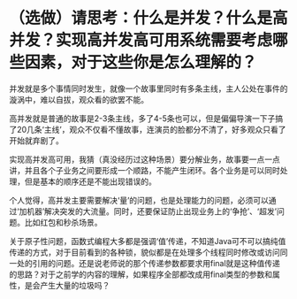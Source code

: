# （选做）请思考：什么是并发？什么是高并发？实现高并发高可用系统需要考虑哪些因素，对于这些你是怎么理解的？

并发就是多个事情同时发生，就像一个故事里同时有多条主线，主人公处在事件的漩涡中，难以自拔，观众看的欲罢不能。

高并发就是普通的故事是2-3条主线，多了4-5条也可以，但是偏偏导演一下子搞了20几条‘主线’，观众不仅看不懂故事，连演员的脸都分不清了，好多观众只看了开始就弃剧了。

实现高并发高可用，我猜（真没经历过这种场景）要分解业务，故事要一点一点讲，并且各个子业务之间要形成一个顺路，不能产生闭环。各个业务是可以同时处理，但是基本的顺序还是不能出现错误的。

个人觉得，高并发主要需要解决‘量’的问题，也是处理能力的问题，必须可以通过‘加机器’解决突发的大流量。同时，还要保证防止出现业务上的‘争抢’、‘超发’问题。比如红包和秒杀场景。

关于原子性问题，函数式编程大多都是强调‘值’传递，不知道Java可不可以搞纯值传递的方式，对于目前看到的各种锁，貌似都是在处理多个线程同时修改或访问同一处的引用的问题。还是说老师说的那个传递参数都要求用final就是这种值传递的思路？对于之前学的内容的理解，如果程序全部都改成用final类型的参数和属性，是会产生大量的垃圾吗？